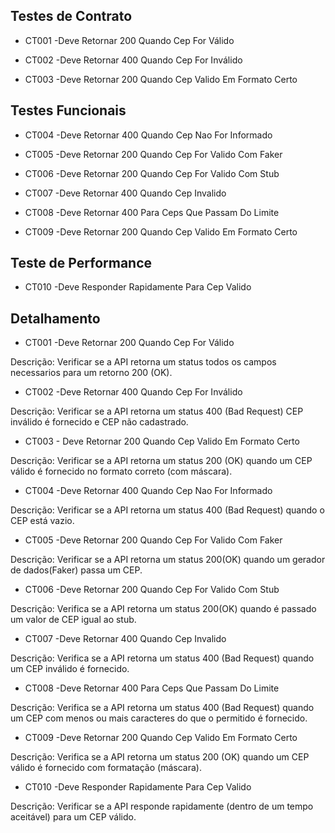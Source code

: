## Testes de Contrato 

- CT001 -Deve Retornar 200 Quando Cep For Válido

- CT002 -Deve Retornar 400 Quando Cep For Inválido

- CT003 -Deve Retornar 200 Quando Cep Valido Em Formato Certo

## Testes Funcionais 

- CT004 -Deve Retornar 400 Quando Cep Nao For Informado

- CT005 -Deve Retornar 200 Quando Cep For Valido Com Faker

- CT006 -Deve Retornar 200 Quando Cep For Valido Com Stub

- CT007 -Deve Retornar 400 Quando Cep Invalido

- CT008 -Deve Retornar 400 Para Ceps Que Passam Do Limite

- CT009 -Deve Retornar 200 Quando Cep Valido Em Formato Certo

## Teste  de Performance 

- CT010 -Deve Responder Rapidamente Para Cep Valido

## Detalhamento 

- CT001 -Deve Retornar 200 Quando Cep For Válido

Descrição: Verificar se a API retorna um status
todos os campos necessarios para um retorno 200 (OK).

- CT002 -Deve Retornar 400 Quando Cep For Inválido

Descrição: Verificar se a API retorna um status 400
(Bad Request) CEP inválido é fornecido e CEP não cadastrado.

- CT003 - Deve Retornar 200 Quando Cep Valido Em Formato Certo

Descrição: Verificar se a API retorna um status 200 (OK) quando um CEP válido é fornecido no formato correto (com máscara).

- CT004 -Deve Retornar 400 Quando Cep Nao For Informado

Descrição: Verificar se a API retorna um status 400
(Bad Request) quando o CEP está vazio.

- CT005 -Deve Retornar 200 Quando Cep For Valido Com Faker

Descrição: Verificar se a API retorna um status 200(OK) 
quando um gerador de dados(Faker) passa um CEP.

- CT006 -Deve Retornar 200 Quando Cep For Valido Com Stub

Descrição: Verifica se a API retorna um status 200(OK) 
quando é passado um valor de CEP igual ao stub.

- CT007 -Deve Retornar 400 Quando Cep Invalido

Descrição: Verifica se a API retorna um status 400
(Bad Request) quando um CEP inválido é fornecido.

- CT008 -Deve Retornar 400 Para Ceps Que Passam Do Limite

Descrição: Verifica se a API retorna um status 400
(Bad Request) quando um CEP com menos ou mais caracteres 
do que o permitido é fornecido.

- CT009 -Deve Retornar 200 Quando Cep Valido Em Formato Certo

Descrição: Verifica se a API retorna um status 200 (OK) quando 
um CEP válido é fornecido com formatação (máscara).

- CT010 -Deve Responder Rapidamente Para Cep Valido
 
Descrição: Verificar se a API responde rapidamente (dentro de um tempo aceitável) para um CEP válido.